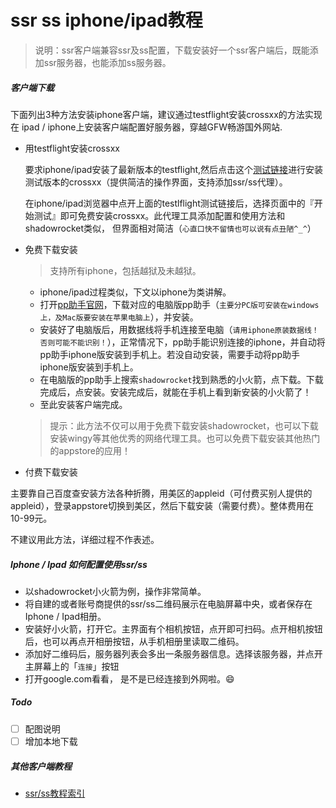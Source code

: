 # ssr ss iphone/ipad教程
> 说明：ssr客户端兼容ssr及ss配置，下载安装好一个ssr客户端后，既能添加ssr服务器，也能添加ss服务器。


##### 客户端下载
下面列出3种方法安装iphone客户端，建议通过testflight安装crossxx的方法实现在 ipad / iphone上安装客户端配置好服务器，穿越GFW畅游国外网站.
 
 - 用testflight安装crossxx

   要求iphone/ipad安装了最新版本的testflight,然后点击这个[测试链接](https://testflight.apple.com/join/pGQJhqDy)进行安装测试版本的crossxx（提供简洁的操作界面，支持添加ssr/ss代理）。
   
   在iphone/ipad浏览器中点开上面的testlflight测试链接后，选择页面中的『开始测试』即可免费安装crossxx。此代理工具添加配置和使用方法和shadowrocket类似，
   但界面相对简洁（`心直口快不留情也可以说有点丑陋^_^`）

 - 免费下载安装
   > 支持所有iphone，包括越狱及未越狱。
   - iphone/ipad过程类似，下文以iphone为类讲解。
   - 打开[pp助手官网](http://pro.25pp.com/)，下载对应的电脑版pp助手（`主要分PC版可安装在windows上，及Mac版要安装在苹果电脑上`），并安装。
   - 安装好了电脑版后，用数据线将手机连接至电脑（`请用iphone原装数据线！否则可能不能识别！`），正常情况下，pp助手能识别连接的iphone，并自动将pp助手iphone版安装到手机上。若没自动安装，需要手动将pp助手iphone版安装到手机上。
   - 在电脑版的pp助手上搜索`shadowrocket`找到熟悉的小火箭，点下载。下载完成后，点安装。安装完成后，就能在手机上看到新安装的小火箭了！
   - 至此安装客户端完成。

   > 提示：此方法不仅可以用于免费下载安装shadowrocket，也可以下载安装wingy等其他优秀的网络代理工具。也可以免费下载安装其他热门的appstore的应用！
 
 - 付费下载安装
 
 主要靠自己百度查安装方法各种折腾，用美区的appleid（可付费买别人提供的appleid），登录appstore切换到美区，然后下载安装（需要付费）。整体费用在10-99元。
 
 不建议用此方法，详细过程不作表述。
 
 
##### Iphone / Ipad 如何配置使用ssr/ss
 
  - 以shadowrocket小火箭为例，操作非常简单。
  - 将自建的或者账号商提供的ssr/ss二维码展示在电脑屏幕中央，或者保存在Iphone / Ipad相册。
  - 安装好小火箭，打开它。主界面有个相机按钮，点开即可扫码。点开相机按钮后，也可以再点开相册按钮，从手机相册里读取二维码。
  - 添加好二维码后，服务器列表会多出一条服务器信息。选择该服务器，并点开主屏幕上的「`连接`」按钮
  - 打开google.com看看， 是不是已经连接到外网啦。😄
 
 
 
##### Todo
 - [ ] 配图说明
 - [ ] 增加本地下载
 
##### 其他客户端教程
 - [ssr/ss教程索引](./ssr_ss_tutorial_教程.md)
